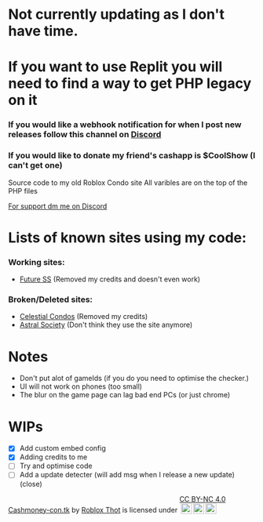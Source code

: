 # Not currently updating as I don't have time.
# If you want to use Replit you will need to find a way to get PHP legacy on it

### __If you would like a webhook notification for when I post new releases follow this channel on [Discord](https://discord.gg/gDA5FzrbkC)__
### If you would like to donate my friend's cashapp is $CoolShow (I can't get one)

Source code to my old Roblox Condo site
All varibles are on the top of the PHP files

[For support dm me on Discord ](https://www.discord.com/users/378746510596243458)

# Lists of known sites using my code:
### Working sites:
- [Future SS](https://futuress.xyz/) (Removed my credits and doesn't even work)
### Broken/Deleted sites:
- [Celestial Condos](https://celestialcondos.com/) (Removed my credits)
- [Astral Society](https://astralsociety.xyz/) (Don't think they use the site anymore)


# Notes
* Don't put alot of gameIds (if you do you need to optimise the checker.)
* UI will not work on phones (too small)
* The blur on the game page can lag bad end PCs (or just chrome)

# WIPs
- [x] Add custom embed config
- [x] Adding credits to me
- [ ] Try and optimise code
- [ ] Add a update detecter (will add msg when I release a new update) (close)

<p xmlns:cc="http://creativecommons.org/ns#" xmlns:dct="http://purl.org/dc/terms/"><a property="dct:title" rel="cc:attributionURL" href="https://github.com/Roblox-Thot/cashmoney-con.tk">Cashmoney-con.tk</a> by <a rel="cc:attributionURL dct:creator" property="cc:attributionName" href="https://github.com/Roblox-Thot">Roblox Thot</a> is licensed under <a href="http://creativecommons.org/licenses/by-nc/4.0/?ref=chooser-v1" target="_blank" rel="license noopener noreferrer" style="display:inline-block;">CC BY-NC 4.0<br><img style="height:22px!important;margin-left:3px;vertical-align:text-bottom;" src="https://mirrors.creativecommons.org/presskit/icons/cc.svg?ref=chooser-v1"><img style="height:22px!important;margin-left:3px;vertical-align:text-bottom;" src="https://mirrors.creativecommons.org/presskit/icons/by.svg?ref=chooser-v1"><img style="height:22px!important;margin-left:3px;vertical-align:text-bottom;" src="https://mirrors.creativecommons.org/presskit/icons/nc.svg?ref=chooser-v1"></a></p>
